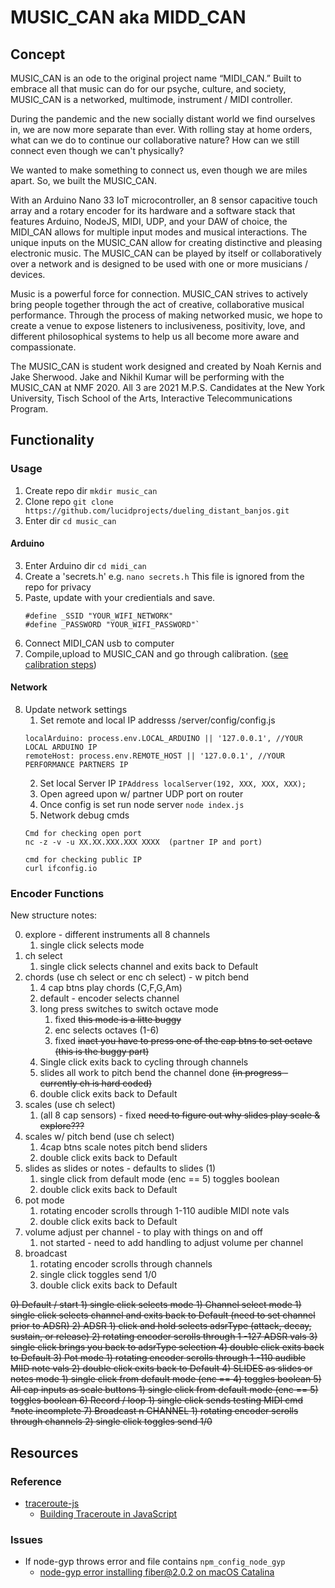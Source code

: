 # MUSIC_CAN aka MIDD_CAN

## Concept
MUSIC_CAN is an ode to the original project name “MIDI_CAN.”  Built to embrace all that music can do for our psyche, culture, and society,  MUSIC_CAN is a networked, multimode, instrument / MIDI controller.
 
During the pandemic and the new socially distant world we find ourselves in, we are now more separate than ever.  With rolling stay at home orders, what can we do to continue our collaborative nature?  How can we still connect even though we can't physically?
 
We wanted to make something to connect us, even though we are miles apart. So, we built the MUSIC_CAN. 
 
With an Arduino Nano 33 IoT microcontroller, an 8 sensor capacitive touch array and a rotary encoder for its hardware and a software stack that features Arduino, NodeJS, MIDI, UDP, and your DAW of choice, the MIDI_CAN allows for multiple input modes and musical interactions. The unique inputs on the MUSIC_CAN allow for creating distinctive and pleasing electronic music. The MUSIC_CAN can be played by itself or collaboratively over a network and is designed to be used with one or more musicians / devices. 
 
Music is a powerful force for connection. MUSIC_CAN strives to actively bring people together through the act of creative, collaborative musical performance. Through the process of making networked music, we hope to create a venue to expose listeners to inclusiveness, positivity, love, and different philosophical systems to help us all become more aware and compassionate.

The MUSIC_CAN is student work designed and created by Noah Kernis and Jake Sherwood. Jake and Nikhil Kumar will be performing with the MUSIC_CAN at NMF 2020. All 3 are 2021 M.P.S. Candidates at the New York University, Tisch School of the Arts, Interactive Telecommunications Program. 

## Functionality 

### Usage
1) Create repo dir ```mkdir music_can```
1) Clone repo ```git clone https://github.com/lucidprojects/dueling_distant_banjos.git```
2) Enter dir  ```cd music_can```

#### Arduino
3) Enter Arduino dir ```cd midi_can```
4) Create a 'secrets.h' e.g. ```nano secrets.h``` 
   This file is ignored from the repo for privacy
5) Paste, update with your credientials and save. 
     ```
     #define _SSID "YOUR_WIFI_NETWORK"
     #define _PASSWORD "YOUR_WIFI_PASSWORD"`
     ```
6) Connect MIDI_CAN usb to computer
7) Compile,upload to MUSIC_CAN and go through calibration. ([see calibration steps](#calibration)) 

#### Network
8) Update network settings 
     1) Set remote and local IP addresss /server/config/config.js
     ```
     localArduino: process.env.LOCAL_ARDUINO || '127.0.0.1', //YOUR LOCAL ARDUINO IP
	remoteHost: process.env.REMOTE_HOST || '127.0.0.1', //YOUR PERFORMANCE PARTNERS IP
     ```
     2) Set local Server IP 
     ```IPAddress localServer(192, XXX, XXX, XXX);```
     3) Open agreed upon w/ partner UDP port on router 
     4) Once config is set run node server
     ```node index.js```
     5) Network debug cmds
     ```
     Cmd for checking open port
     nc -z -v -u XX.XX.XXX.XXX XXXX  (partner IP and port)

     cmd for checking public IP 
     curl ifconfig.io  
     ```




### Encoder Functions

New structure notes:

0) explore - different instruments all 8 channels
     1) single click selects mode
1) ch select
     1) single click selects channel and exits back to Default
2) chords (use ch select or enc ch select) - w pitch bend
	 1) 4 cap btns play chords (C,F,G,Am)	
     2) default - encoder selects channel 
     3) long press switches to switch octave mode
     	1) fixed <s>this mode is a litte buggy</s>
     	2) enc selects octaves (1-6)
     	3) fixed <s>inact you have to press one of the cap btns to set octave (this is the buggy part)</s>
     4) Single click exits back to cycling through channels
     5) slides all work to pitch bend the channel done <s>(in progress - currently ch is hard coded)</s>
     6) double click exits back to Default
3) scales (use ch select) 
	 1) (all 8 cap sensors) - fixed <s>need to figure out why slides play scale & explore???</s>
4) scales w/ pitch bend (use ch select)
	 1) 4cap btns scale notes pitch bend sliders
     2) double click exits back to Default
5) slides as slides or notes - defaults to slides (1)
	 1) single click from default mode (enc == 5) toggles boolean
	 2) double click exits back to Default
6) pot mode
     1) rotating encoder scrolls through 1-110 audible MIDI note vals
     2) double click exits back to Default	
7) volume adjust per channel - to play with things on and off
	 1) not started - need to add handling to adjust volume per channel
8) broadcast
  	 1) rotating encoder scrolls through channels
     2) single click toggles send 1/0
     3) double click exits back to Default

<s>
0) Default / start 
     1) single click selects mode
1) Channel select mode  
     1) single click selects channel and exits back to Default (need to set channel prior to ADSR)
2) ADSR
     1) click and hold selects adsrType (attack, decay, sustain, or release)
     2) rotating encoder scrolls through 1 -127 ADSR vals
     3) single click brings you back to adsrType selection
     4) double click exits back to Default
3) Pot mode
     1) rotating encoder scrolls through 1 -110 audible MIID note vals
     2) double click exits back to Default
4) SLIDES as slides or notes mode
     1) single click from default mode (enc == 4) toggles boolean
5) All cap inputs as scale buttons 
     1) single click from default mode (enc == 5) toggles boolean
6) Record / loop 
     1) single click sends testing MIDI cmd *note incomplete
7) Broadcast n CHANNEL
     1) rotating encoder scrolls through channels
     2) single click toggles send 1/0
</s>

## Resources

### Reference

- [traceroute-js](https://github.com/frnkst/traceroute-js/blob/master/traceroute.js)
	- [Building Traceroute in JavaScript](https://medium.com/@frnkst_/building-traceroute-in-javascript-eea519385af1)

### Issues

- If node-gyp throws error and file contains `npm_config_node_gyp`
	- [node-gyp error installing fiber@2.0.2 on macOS Catalina](npm_config_node_gyp)